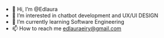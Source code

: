 - 👋 Hi, I’m @Edlaura
- 👀 I’m interested in chatbot development and UX/UI DESIGN
- 🌱 I’m currently learning Software Engineering
- 📫 How to reach me edlauraeiry@gmail.com

<!---
EdLaura088/EdLaura088 is a ✨ special ✨ repository because its `README.md` (this file) appears on your GitHub profile.
You can click the Preview link to take a look at your changes.
--->
